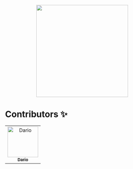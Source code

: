 <p align="center">
<img width="300" src="https://user-images.githubusercontent.com/63245314/219084981-88956467-6f40-4879-a596-c49af8990e72.png">
</p>

# Contributors ✨
<!-- ALL-CONTRIBUTORS-LIST:START - Do not remove or modify this section -->
<!-- prettier-ignore-start -->
<!-- markdownlint-disable -->
<table>
  <tbody>
    <tr>
      <td align="center"><a href="https://github.com/dar1ooo"><img src="https://avatars.githubusercontent.com/u/63245314?v=4" width="100px;" alt="Dario"/><br /><sub><b>Dario</b></sub></a><br /></td>
    </tr>
  </tbody>
</table>

<!-- markdownlint-restore -->
<!-- prettier-ignore-end -->

<!-- ALL-CONTRIBUTORS-LIST:END -->
